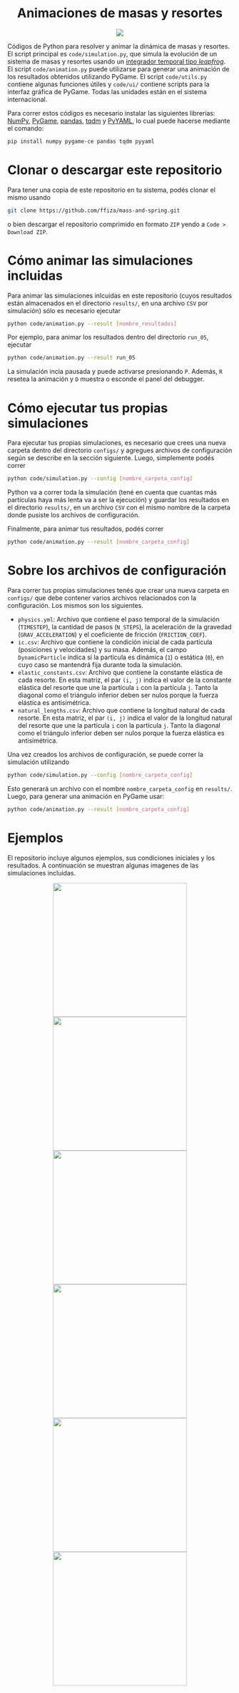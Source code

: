 <div align="center">
    <h1>Animaciones de masas y resortes</h1>
</div>

<p align="center">
    <a href="https://www.python.org/"><img src="https://forthebadge.com/images/badges/made-with-python.svg"></a>
</p>

Códigos de Python para resolver y animar la dinámica de masas y resortes. El script principal es `code/simulation.py`, que simula la evolución de un sistema de masas y resortes usando un [integrador temporal tipo *leapfrog*](https://en.wikipedia.org/wiki/Leapfrog_integration). El script `code/animation.py` puede utilizarse para generar una animación de los resultados obtenidos utilizando PyGame. El script `code/utils.py` contiene algunas funciones útiles y `code/ui/` contiene scripts para la interfaz gráfica de PyGame. Todas las unidades están en el sistema internacional.

Para correr estos códigos es necesario instalar las siguientes librerías: [NumPy](https://numpy.org/), [PyGame](https://pyga.me/docs/), [pandas](https://pandas.pydata.org/docs/index.html), [tqdm](https://tqdm.github.io/) y [PyYAML](https://pypi.org/project/PyYAML/), lo cual puede hacerse mediante el comando:

```bash
pip install numpy pygame-ce pandas tqdm pyyaml
```

# Clonar o descargar este repositorio

Para tener una copia de este repositorio en tu sistema, podés clonar el mismo usando

```bash
git clone https://github.com/ffiza/mass-and-spring.git
```

o bien descargar el repositorio comprimido en formato `ZIP` yendo a `Code > Download ZIP`.

# Cómo animar las simulaciones incluidas

Para animar las simulaciones inlcuidas en este repositorio (cuyos resultados están almacenados en el directorio `results/`, en una archivo `CSV` por simulación) sólo es necesario ejecutar

```bash
python code/animation.py --result [nombre_resultados]
```

Por ejemplo, para animar los resultados dentro del directorio `run_05`, ejecutar

```bash
python code/animation.py --result run_05
```

La simulación incia pausada y puede activarse presionando `P`. Además, `R` resetea la animación y `D` muestra o esconde el panel del debugger.

# Cómo ejecutar tus propias simulaciones

Para ejecutar tus propias simulaciones, es necesario que crees una nueva carpeta dentro del directorio `configs/` y agregues archivos de configuración según se describe en la sección siguiente. Luego, simplemente podés correr

```bash
python code/simulation.py --config [nombre_carpeta_config]
```

Python va a correr toda la simulación (tené en cuenta que cuantas más partículas haya más lenta va a ser la ejecución) y guardar los resultados en el directorio `results/`, en un archivo `CSV` con el mismo nombre de la carpeta donde pusiste los archivos de configuración.

Finalmente, para animar tus resultados, podés correr

```bash
python code/animation.py --result [nombre_carpeta_config]
```

# Sobre los archivos de configuración

Para correr tus propias simulaciones tenés que crear una nueva carpeta en `configs/` que debe contener varios archivos relacionados con la configuración. Los mismos son los siguientes.

- `physics.yml`: Archivo que contiene el paso temporal de la simulación (`TIMESTEP`), la cantidad de pasos (`N_STEPS`), la aceleración de la gravedad (`GRAV_ACCELERATION`) y el coeficiente de fricción (`FRICTION_COEF`).
- `ic.csv`: Archivo que contiene la condición inicial de cada partícula (posiciones y velocidades) y su masa. Además, el campo `DynamicParticle` indica si la partícula es dinámica (`1`) o estática (`0`), en cuyo caso se mantendrá fija durante toda la simulación.
- `elastic_constants.csv`: Archivo que contiene la constante elástica de cada resorte. En esta matriz, el par `(i, j)` indica el valor de la constante elástica del resorte que une la partícula `i` con la partícula `j`. Tanto la diagonal como el triángulo inferior deben ser nulos porque la fuerza elástica es antisimétrica.
- `natural_lengths.csv`: Archivo que contiene la longitud natural de cada resorte. En esta matriz, el par `(i, j)` indica el valor de la longitud natural del resorte que une la partícula `i` con la partícula `j`. Tanto la diagonal como el triángulo inferior deben ser nulos porque la fuerza elástica es antisimétrica.

Una vez creados los archivos de configuración, se puede correr la simulación utilizando

```bash
python code/simulation.py --config [nombre_carpeta_config]
```

Esto generará un archivo con el nombre `nombre_carpeta_config` en `results/`. Luego, para generar una animación en PyGame usar:

```bash
python code/animation.py --result [nombre_carpeta_config]
```

# Ejemplos

El repositorio incluye algunos ejemplos, sus condiciones iniciales y los resultados. A continuación se muestran algunas imagenes de las simulaciones incluidas.

<p align="center">
    <a href="https://i.imgur.com/XHzp6aF.png"><img src="https://i.imgur.com/XHzp6aF.png" width=300></a>
    <a href="https://i.imgur.com/PdtuuLV.png"><img src="https://i.imgur.com/PdtuuLV.png" width=300></a>
    <a href="https://i.imgur.com/JCKt7aD.png"><img src="https://i.imgur.com/JCKt7aD.png" width=300></a>
    <a href="https://i.imgur.com/jKlT3YP.png"><img src="https://i.imgur.com/jKlT3YP.png" width=300></a>
    <a href="https://i.imgur.com/8FteqXH.png"><img src="https://i.imgur.com/8FteqXH.png" width=300></a>
    <a href="https://i.imgur.com/26XcjxW.png"><img src="https://i.imgur.com/26XcjxW.png" width=300></a>
</p>
